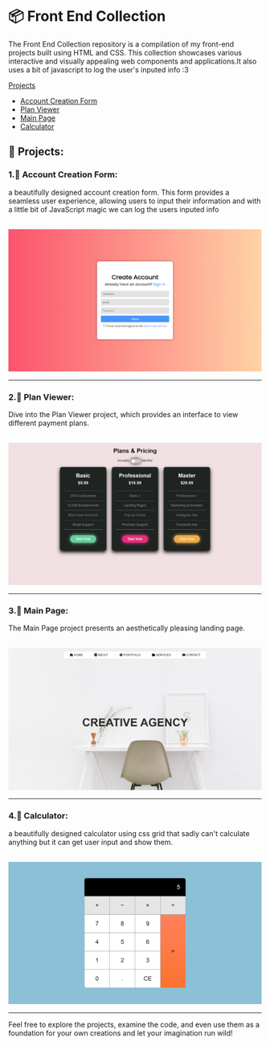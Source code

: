 
<h1>📦 Front End Collection</h1>

The Front End Collection repository is a compilation of my front-end projects built using HTML and CSS. This collection showcases various interactive and visually appealing web components and applications.It also uses a bit of javascript to log the user's inputed info :3

 [Projects](#projects)
  - [Account Creation Form](#account-creation-form)
  - [Plan Viewer](#plan-viewer)
  - [Main Page](#main-page)
  - [Calculator](#calculator)


<h2>🎨 Projects:</h2>

<h3 id="account-creation-form">1.📄 Account Creation Form:</h3>
   a beautifully designed account creation form. This form provides a seamless user experience, allowing users to input their information and with a little bit of JavaScript magic we can log the users inputed info<br><br>
   
![Example Image](images/account-creation-form.png)
   
----
<h3 id="plan-viewer">2.🔖 Plan Viewer:</h3>
   Dive into the Plan Viewer project, which provides an interface to view different payment plans.<br><br>

   ![Example Image](images/plan-viewer.png)

   ----

<h3 id="main-page">3.🏡 Main Page:</h3>
   The Main Page project presents an aesthetically pleasing landing page.<br><br>

   ![Example Image](images/main-page.png)

   ----

   
<h3 id="calculator">4.🧮 Calculator:</h3>
   a beautifully designed calculator using css grid that sadly can't calculate anything but it can get user input and show them.<br><br>

   ![Example Image](images/calculator.png)

   ----

Feel free to explore the projects, examine the code, and even use them as a foundation for your own creations and let your imagination run wild!



